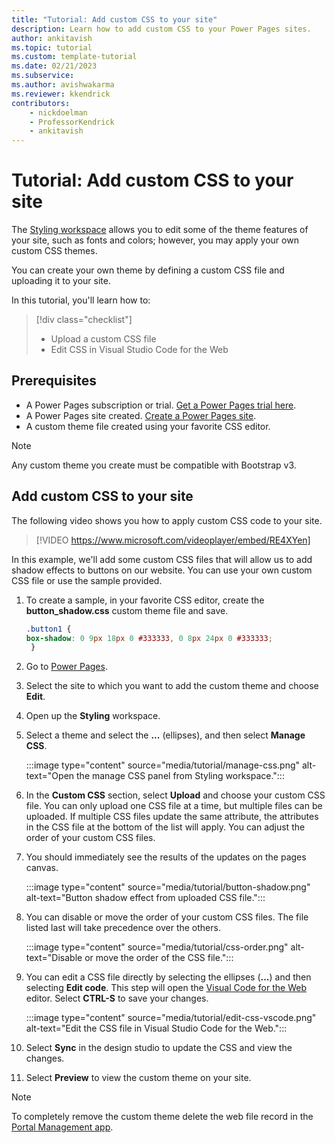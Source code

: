 ```yaml
---
title: "Tutorial: Add custom CSS to your site"
description: Learn how to add custom CSS to your Power Pages sites.
author: ankitavish
ms.topic: tutorial
ms.custom: template-tutorial
ms.date: 02/21/2023
ms.subservice:
ms.author: avishwakarma 
ms.reviewer: kkendrick
contributors:
    - nickdoelman
    - ProfessorKendrick
    - ankitavish
---
```

# Tutorial: Add custom CSS to your site

The [Styling workspace](tutorial-style-site.md) allows you to edit some of the theme features of your site, such as fonts and colors; however, you may apply your own custom CSS themes.

You can create your own theme by defining a custom CSS file and uploading it to your site.  

In this tutorial, you'll learn how to:

> [!div class="checklist"]
> * Upload a custom CSS file
> * Edit CSS in Visual Studio Code for the Web

## Prerequisites

- A Power Pages subscription or trial. [Get a Power Pages trial here](trial-signup.md).
- A Power Pages site created. [Create a Power Pages site](create-manage.md).
- A custom theme file created using your favorite CSS editor.

> [!NOTE]  
> Any custom theme you create must be compatible with Bootstrap v3.

## Add custom CSS to your site

The following video shows you how to apply custom CSS code to your site.

> [!VIDEO https://www.microsoft.com/videoplayer/embed/RE4XYen]

In this example, we'll add some custom CSS files that will allow us to add shadow effects to buttons on our website. You can use your own custom CSS file or use the sample provided.

1. To create a sample, in your favorite CSS editor, create the **button_shadow.css** custom theme file and save.

    ```css
    .button1 {
    box-shadow: 0 9px 18px 0 #333333, 0 8px 24px 0 #333333;
     }
    ```

1. Go to [Power Pages](https://make.powerpages.microsoft.com/).

1. Select the site to which you want to add the custom theme and choose **Edit**.

1. Open up the **Styling** workspace.

1. Select a theme and select the **...** (ellipses), and then select **Manage CSS**.

    :::image type="content" source="media/tutorial/manage-css.png" alt-text="Open the manage CSS panel from Styling workspace.":::

1. In the **Custom CSS** section, select **Upload** and choose your custom CSS file. You can only upload one CSS file at a time, but multiple files can be uploaded. If multiple CSS files update the same attribute, the attributes in the CSS file at the bottom of the list will apply. You can adjust the order of your custom CSS files.

1. You should immediately see the results of the updates on the pages canvas.

    :::image type="content" source="media/tutorial/button-shadow.png" alt-text="Button shadow effect from uploaded CSS file.":::

1. You can disable or move the order of your custom CSS files. The file listed last will take precedence over the others.

    :::image type="content" source="media/tutorial/css-order.png" alt-text="Disable or move the order of the CSS file.":::

1. You can edit a CSS file directly by selecting the ellipses (**...**) and  then selecting **Edit code**. This step will open the [Visual Code for the Web](../configure/visual-studio-code-editor.md) editor. Select **CTRL-S** to save your changes. 

    :::image type="content" source="media/tutorial/edit-css-vscode.png" alt-text="Edit the CSS file in Visual Studio Code for the Web.":::

1. Select **Sync** in the design studio to update the CSS and view the changes.

1. Select **Preview** to view the custom theme on your site.

> [!NOTE]
>
> To completely remove the custom theme delete  the web file record in the [Portal Management app](../configure/portal-management-app.md).
